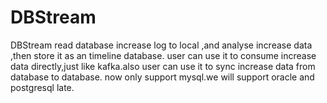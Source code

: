 # DBStream
DBStream
read database increase log to local ,and analyse increase data ,then store it as an timeline database.
user can use it to consume increase data directly,just like kafka.also user can use it to sync  increase data from database to database.
now only support mysql.we will support oracle and postgresql late.
